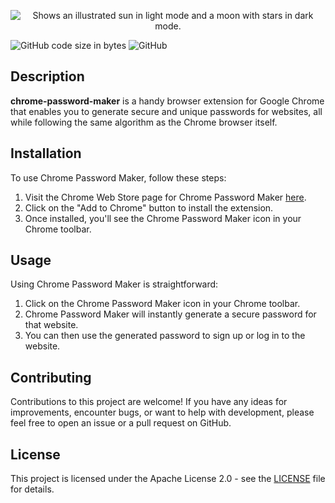 
<p  align="center">

<img  alt="Shows an illustrated sun in light mode and a moon with stars in dark mode."  src="https://github.com/korovindenis/chrome-password-maker/raw/master/.github/img/InlinePreview.png">

</p>

![GitHub code size in bytes](https://img.shields.io/github/languages/code-size/korovindenis/chrome-password-maker)
![GitHub](https://img.shields.io/github/license/korovindenis/chrome-password-maker)

## Description

**chrome-password-maker** is a handy browser extension for Google Chrome that enables you to generate secure and unique passwords for websites, all while following the same algorithm as the Chrome browser itself.

## Installation

To use Chrome Password Maker, follow these steps:

1. Visit the Chrome Web Store page for Chrome Password Maker [here](https://chrome.google.com/webstore/detail/chrome-password-maker/your-extension-id).
2. Click on the "Add to Chrome" button to install the extension.
3. Once installed, you'll see the Chrome Password Maker icon in your Chrome toolbar.

## Usage

Using Chrome Password Maker is straightforward:

1. Click on the Chrome Password Maker icon in your Chrome toolbar.
2. Chrome Password Maker will instantly generate a secure password for that website.
3. You can then use the generated password to sign up or log in to the website.

## Contributing

Contributions to this project are welcome! If you have any ideas for improvements, encounter bugs, or want to help with development, please feel free to open an issue or a pull request on GitHub.

## License

This project is licensed under the Apache License 2.0 - see the [LICENSE](https://github.com/korovindenis/go-pc-info/blob/master/LICENSE.txt) file for details.
